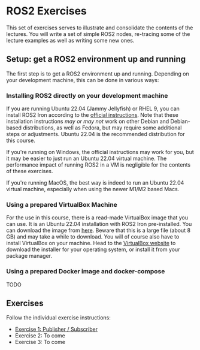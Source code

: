 # ROS2 Exercises

This set of exercises serves to illustrate and consolidate the contents of the lectures.
You will write a set of simple ROS2 nodes, re-tracing some of the lecture examples as well as writing some new ones.

## Setup: get a ROS2 environment up and running

The first step is to get a ROS2 environment up and running.
Depending on your development machine, this can be done in various ways:

### Installing ROS2 directly on your development machine

If you are running Ubuntu 22.04 (Jammy Jellyfish) or RHEL 9, you can install ROS2 Iron according to the [official instructions][ros2-install]. Note that these installation instructions *may or may not* work on other Debian and Debian-based distributions, as well as Fedora, but may require some additional steps or adjustments. Ubuntu 22.04 is the recommended distribution for this course.

If you're running on Windows, the official instructions may work for you, but it may be easier to just run an Ubuntu 22.04 virtual machine. The performance impact of running ROS2 in a VM is negligible for the contents of these exercises.

If you're running MacOS, the best way is indeed to run an Ubuntu 22.04 virtual machine, especially when using the newer M1/M2 based Macs.

[ros2-install]: https://docs.ros.org/en/iron/Installation.html

### Using a prepared VirtualBox Machine

For the use in this course, there is a read-made VirtualBox image that you can use.
It is an Ubuntu 22.04 installation with ROS2 Iron pre-installed.
You can download the image from [here][vm-image].
Beware that this is a large file (about 8 GB) and may take a while to download.
You will of course also have to install VirtualBox on your machine.
Head to the [VirtualBox website][virtualbox] to download the installer for your operating system, or install it from your package manager.

[vm-image]: https://muchmuch.coffee/ROS2.ova
[virtualbox]: https://www.virtualbox.org/wiki/Downloads

### Using a prepared Docker image and docker-compose

TODO

## Exercises

Follow the individual exercise instructions:

- [Exercise 1: Publisher / Subscriber](Exercise%201.md)
- Exercise 2: To come
- Exercise 3: To come
